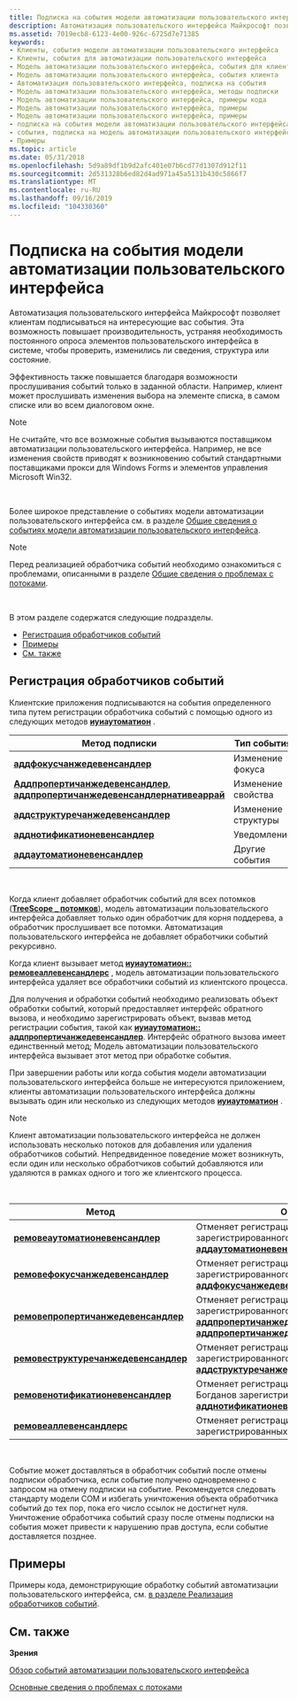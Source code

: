 ```yaml
---
title: Подписка на события модели автоматизации пользовательского интерфейса
description: Автоматизация пользовательского интерфейса Майкрософт позволяет клиентам подписываться на интересующие вас события. Эта возможность повышает производительность, устраняя необходимость постоянного опроса элементов пользовательского интерфейса в системе, чтобы проверить, изменились ли сведения, структура или состояние.
ms.assetid: 7019ecb8-6123-4e00-926c-6725d7e71385
keywords:
- Клиенты, события модели автоматизации пользовательского интерфейса
- Клиенты, события для автоматизации пользовательского интерфейса
- Модель автоматизации пользовательского интерфейса, события для клиентов
- Модель автоматизации пользовательского интерфейса, события клиента
- Автоматизация пользовательского интерфейса, подписка на события
- Модель автоматизации пользовательского интерфейса, методы подписки
- Модель автоматизации пользовательского интерфейса, примеры кода
- Модель автоматизации пользовательского интерфейса, примеры
- Модель автоматизации пользовательского интерфейса, примеры
- подписка на события модели автоматизации пользовательского интерфейса
- события, подписка на модель автоматизации пользовательского интерфейса
- Примеры
ms.topic: article
ms.date: 05/31/2018
ms.openlocfilehash: 5d9a89df1b9d2afc401e07b6cd77d1307d912f11
ms.sourcegitcommit: 2d531328b6ed82d4ad971a45a5131b430c5866f7
ms.translationtype: MT
ms.contentlocale: ru-RU
ms.lasthandoff: 09/16/2019
ms.locfileid: "104330360"
---
```

# <a name="subscribing-to-ui-automation-events"></a>Подписка на события модели автоматизации пользовательского интерфейса

Автоматизация пользовательского интерфейса Майкрософт позволяет клиентам подписываться на интересующие вас события. Эта возможность повышает производительность, устраняя необходимость постоянного опроса элементов пользовательского интерфейса в системе, чтобы проверить, изменились ли сведения, структура или состояние.

Эффективность также повышается благодаря возможности прослушивания событий только в заданной области. Например, клиент может прослушивать изменения выбора на элементе списка, в самом списке или во всем диалоговом окне.

> [!Note]  
> Не считайте, что все возможные события вызываются поставщиком автоматизации пользовательского интерфейса. Например, не все изменения свойств приводят к возникновению событий стандартными поставщиками прокси для Windows Forms и элементов управления Microsoft Win32.

 

Более широкое представление о событиях модели автоматизации пользовательского интерфейса см. в разделе [Общие сведения о событиях модели автоматизации пользовательского интерфейса](uiauto-eventsoverview.md).

> [!Note]  
> Перед реализацией обработчика событий необходимо ознакомиться с проблемами, описанными в разделе [Общие сведения о проблемах с потоками](uiauto-threading.md).

 

В этом разделе содержатся следующие подразделы.

-   [Регистрация обработчиков событий](#registering-event-handlers)
-   [Примеры](#examples)
-   [См. также](#related-topics)

## <a name="registering-event-handlers"></a>Регистрация обработчиков событий

Клиентские приложения подписываются на события определенного типа путем регистрации обработчика событий с помощью одного из следующих методов [**иуиаутоматион**](/windows/desktop/api/UIAutomationClient/nn-uiautomationclient-iuiautomation) .



| Метод подписки                                                                                                                                                                                                | Тип события       | Интерфейс обратного вызова                                                                                    |
|--------------------------------------------------------------------------------------------------------------------------------------------------------------------------------------------------------------------|------------------|-------------------------------------------------------------------------------------------------------|
| [**аддфокусчанжедевенсандлер**](/windows/desktop/api/UIAutomationClient/nf-uiautomationclient-iuiautomation-addfocuschangedeventhandler)                                                                                                                            | Изменение фокуса     | [**иуиаутоматионфокусчанжедевенсандлер**](/windows/desktop/api/UIAutomationClient/nn-uiautomationclient-iuiautomationfocuschangedeventhandler)         |
| [**Аддпропертичанжедевенсандлер**](/windows/desktop/api/UIAutomationClient/nf-uiautomationclient-iuiautomation-addpropertychangedeventhandler), [ **аддпропертичанжедевенсандлернативеаррай**](/windows/desktop/api/UIAutomationClient/nf-uiautomationclient-iuiautomation-addpropertychangedeventhandlernativearray) | Изменение свойства  | [**иуиаутоматионпропертичанжедевенсандлер**](/windows/desktop/api/UIAutomationClient/nn-uiautomationclient-iuiautomationpropertychangedeventhandler)   |
| [**аддструктуречанжедевенсандлер**](/windows/desktop/api/UIAutomationClient/nf-uiautomationclient-iuiautomation-addstructurechangedeventhandler)                                                                                                                    | Изменение структуры | [**иуиаутоматионструктуречанжедевенсандлер**](/windows/desktop/api/UIAutomationClient/nn-uiautomationclient-iuiautomationstructurechangedeventhandler) |
| [**адднотификатионевенсандлер**](/windows/desktop/api/UIAutomationClient/nf-uiautomationclient-iuiautomation5-addnotificationeventhandler)                                                                                                                           | Уведомление     | [**иуиаутоматионнотификатионевенсандлер**](/windows/desktop/api/UIAutomationClient/nn-uiautomationclient-iuiautomationnotificationeventhandler)         |
| [**аддаутоматионевенсандлер**](/windows/desktop/api/UIAutomationClient/nf-uiautomationclient-iuiautomation-addautomationeventhandler)                                                                                                                                | Другие события     | [**иуиаутоматионевенсандлер**](/windows/desktop/api/UIAutomationClient/nn-uiautomationclient-iuiautomationeventhandler)                                 |



 

Когда клиент добавляет обработчик событий для всех потомков ([**TreeScope \_ потомков**](/windows/desktop/api/UIAutomationClient/ne-uiautomationclient-treescope)), модель автоматизации пользовательского интерфейса добавляет только один обработчик для корня поддерева, а обработчик прослушивает все потомки. Автоматизация пользовательского интерфейса не добавляет обработчики событий рекурсивно.

Когда клиент вызывает метод [**иуиаутоматион:: ремовеаллевенсандлерс**](/windows/desktop/api/UIAutomationClient/nf-uiautomationclient-iuiautomation-removealleventhandlers) , модель автоматизации пользовательского интерфейса удаляет все обработчики событий из клиентского процесса.

Для получения и обработки событий необходимо реализовать объект обработки событий, который предоставляет интерфейс обратного вызова, и необходимо зарегистрировать объект, вызвав метод регистрации события, такой как [**иуиаутоматион:: аддпропертичанжедевенсандлер**](/windows/desktop/api/UIAutomationClient/nf-uiautomationclient-iuiautomation-addpropertychangedeventhandler). Интерфейс обратного вызова имеет единственный метод; Модель автоматизации пользовательского интерфейса вызывает этот метод при обработке события.

При завершении работы или когда события модели автоматизации пользовательского интерфейса больше не интересуются приложением, клиенты автоматизации пользовательского интерфейса должны вызывать один или несколько из следующих методов [**иуиаутоматион**](/windows/desktop/api/UIAutomationClient/nn-uiautomationclient-iuiautomation) .

> [!Note]  
> Клиент автоматизации пользовательского интерфейса не должен использовать несколько потоков для добавления или удаления обработчиков событий. Непредвиденное поведение может возникнуть, если один или несколько обработчиков событий добавляются или удаляются в рамках одного и того же клиентского процесса.

 



| Метод                                                                                                | Описание                                                                                                                                                                                                                                                                     |
|-------------------------------------------------------------------------------------------------------|---------------------------------------------------------------------------------------------------------------------------------------------------------------------------------------------------------------------------------------------------------------------------------|
| [**ремовеаутоматионевенсандлер**](/windows/desktop/api/UIAutomationClient/nf-uiautomationclient-iuiautomation-removeautomationeventhandler)             | Отменяет регистрацию обработчика событий, зарегистрированного с помощью [**аддаутоматионевенсандлер**](/windows/desktop/api/UIAutomationClient/nf-uiautomationclient-iuiautomation-addautomationeventhandler).                                                                                                                                  |
| [**ремовефокусчанжедевенсандлер**](/windows/desktop/api/UIAutomationClient/nf-uiautomationclient-iuiautomation-removefocuschangedeventhandler)         | Отменяет регистрацию обработчика событий, зарегистрированного с помощью [**аддфокусчанжедевенсандлер**](/windows/desktop/api/UIAutomationClient/nf-uiautomationclient-iuiautomation-addfocuschangedeventhandler).                                                                                                                              |
| [**ремовепропертичанжедевенсандлер**](/windows/desktop/api/UIAutomationClient/nf-uiautomationclient-iuiautomation-removepropertychangedeventhandler)   | Отменяет регистрацию обработчика событий, зарегистрированного с помощью [**аддпропертичанжедевенсандлер**](/windows/desktop/api/UIAutomationClient/nf-uiautomationclient-iuiautomation-addpropertychangedeventhandler) или [**аддпропертичанжедевенсандлернативеаррай**](/windows/desktop/api/UIAutomationClient/nf-uiautomationclient-iuiautomation-addpropertychangedeventhandlernativearray). |
| [**ремовеструктуречанжедевенсандлер**](/windows/desktop/api/UIAutomationClient/nf-uiautomationclient-iuiautomation-removestructurechangedeventhandler) | Отменяет регистрацию обработчика событий, зарегистрированного с помощью [**аддструктуречанжедевенсандлер**](/windows/desktop/api/UIAutomationClient/nf-uiautomationclient-iuiautomation-addstructurechangedeventhandler).                                                                                                                      |
| [**ремовенотификатионевенсандлер**](/windows/desktop/api/UIAutomationClient/nf-uiautomationclient-iuiautomation5-removenotificationeventhandler)        | Отменяет регистрацию обработчика событий, Богданов зарегистрированных с помощью [**адднотификатионевенсандлер**](/windows/desktop/api/UIAutomationClient/nf-uiautomationclient-iuiautomation5-addnotificationeventhandler).                                                                                                                            |
| [**ремовеаллевенсандлерс**](/windows/desktop/api/UIAutomationClient/nf-uiautomationclient-iuiautomation-removealleventhandlers)                         | Отменяет регистрацию всех зарегистрированных обработчиков событий.                                                                                                                                                                                                                                      |



 

Событие может доставляться в обработчик событий после отмены подписки обработчика, если событие получено одновременно с запросом на отмену подписки на событие. Рекомендуется следовать стандарту модели COM и избегать уничтожения объекта обработчика событий до тех пор, пока его число ссылок не достигнет нуля. Уничтожение обработчика событий сразу после отмены подписки на события может привести к нарушению прав доступа, если событие доставляется позднее.

## <a name="examples"></a>Примеры

Примеры кода, демонстрирующие обработку событий автоматизации пользовательского интерфейса, см. [в разделе Реализация обработчиков событий](uiauto-howto-implement-event-handlers.md).

## <a name="related-topics"></a>См. также

<dl> <dt>

**Зрения**
</dt> <dt>

[Обзор событий автоматизации пользовательского интерфейса](uiauto-eventsoverview.md)
</dt> <dt>

[Основные сведения о проблемах с потоками](uiauto-threading.md)
</dt> </dl>

 

 




